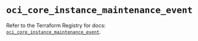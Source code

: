# `oci_core_instance_maintenance_event`

Refer to the Terraform Registry for docs: [`oci_core_instance_maintenance_event`](https://registry.terraform.io/providers/oracle/oci/6.18.0/docs/resources/core_instance_maintenance_event).
